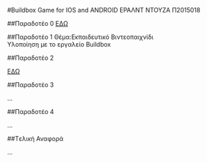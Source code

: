 #Buildbox Game for IOS and ANDROID
ΕΡΑΛΝΤ ΝΤΟΥΖΑ Π2015018

##Παραδοτέο 0
[ΕΔΩ](https://github.com/JsTrMG/pibookgr/tree/gh-pages/_quotes)

##Παραδοτέο 1
Θέμα:Εκπαιδευτικό Βιντεοπαιχνίδι<br>
Υλοποίηση με το εργαλείο Buildbox<br>

##Παραδοτέο 2

[ΕΔΩ](https://github.com/courses-ionio/hci/blob/master/projects_2016/P2015018/Prototype/README.md)

##Παραδοτέο 3

...

##Παραδοτέο 4

...

##Tελική Αναφορά

...
